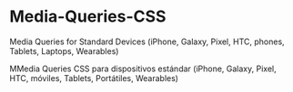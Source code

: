 # Media-Queries-CSS
Media Queries for Standard Devices (iPhone, Galaxy, Pixel, HTC, phones, Tablets, Laptops, Wearables)

MMedia Queries CSS para dispositivos estándar (iPhone, Galaxy, Pixel, HTC, móviles, Tablets, Portátiles, Wearables)
